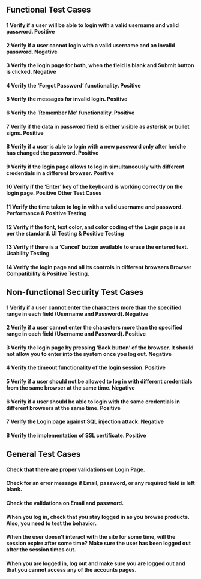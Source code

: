 ## Functional Test Cases 
#### 1	Verify if a user will be able to login with a valid username and valid password.	Positive
#### 2	Verify if a user cannot login with a valid username and an invalid password.	Negative
#### 3	Verify the login page for both, when the field is blank and Submit button is clicked.	Negative
#### 4	Verify the ‘Forgot Password’ functionality.	Positive
#### 5	Verify the messages for invalid login.	Positive
#### 6	Verify the ‘Remember Me’ functionality.	Positive
#### 7	Verify if the data in password field is either visible as asterisk or bullet signs.	Positive
#### 8	Verify if a user is able to login with a new password only after he/she has changed the password.	Positive
#### 9	Verify if the login page allows to log in simultaneously with different credentials in a different browser.	Positive
#### 10	Verify if the ‘Enter’ key of the keyboard is working correctly on the login page.	Positive Other Test Cases
#### 11	Verify the time taken to log in with a valid username and password.	Performance & Positive Testing
#### 12	Verify if the font, text color, and color coding of the Login page is as per the standard.	UI Testing & Positive Testing
#### 13	Verify if there is a ‘Cancel’ button available to erase the entered text.	Usability Testing
#### 14	Verify the login page and all its controls in different browsers	Browser Compatibility & Positive Testing.


## Non-functional Security Test Cases
#### 1	Verify if a user cannot enter the characters more than the specified range in each field (Username and Password).	Negative
#### 2	Verify if a user cannot enter the characters more than the specified range in each field (Username and Password).	Positive
#### 3	Verify the login page by pressing ‘Back button’ of the browser. It should not allow you to enter into the system once you log out.	Negative
#### 4	Verify the timeout functionality of the login session.	Positive
#### 5	Verify if a user should not be allowed to log in with different credentials from the same browser at the same time.	Negative
#### 6	Verify if a user should be able to login with the same credentials in different browsers at the same time.	Positive
#### 7	Verify the Login page against SQL injection attack.	Negative
#### 8	Verify the implementation of SSL certificate.	Positive

## General Test Cases
#### Check that there are proper validations on Login Page.
#### Check for an error message if Email, password, or any required field is left blank.
#### Check the validations on Email and password.
#### When you log in, check that you stay logged in as you browse products. Also, you need to test the behavior.
#### When the user doesn’t interact with the site for some time, will the session expire after some time? Make sure the user has been logged out after the session times out.
#### When you are logged in, log out and make sure you are logged out and that you cannot access any of the accounts pages.
